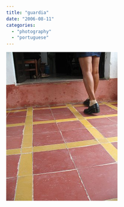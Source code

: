 ```yaml
---
title: "guardia"
date: "2006-08-11"
categories: 
  - "photography"
  - "portuguese"
---
```


[![](images/guardia.jpg)](http://photos1.blogger.com/blogger/7083/408/1600/guardia.jpg)
